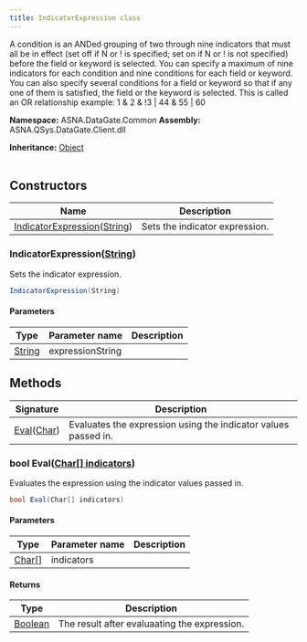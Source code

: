 ```yaml
---
title: IndicatorExpression class
---
```


A condition is an ANDed grouping of two through nine indicators that
must all be in effect (set off if N or ! is specified; set on if N
or ! is not specified) before the field or keyword is selected. You can
specify a maximum of nine indicators for each condition and nine
conditions for each field or keyword. You can also specify several
conditions for a field or keyword so that if any one of them is
satisfied, the field or the keyword is selected. This is called an OR
relationship
example: 1 & 2 & !3 | 44 & 55 | 60

**Namespace:** ASNA.DataGate.Common
**Assembly:** ASNA.QSys.DataGate.Client.dll

**Inheritance:** [Object](https://docs.microsoft.com/en-us/dotnet/api/system.object)
<br>
<br>

## Constructors

| Name | Description |
| --- | --- |
| [IndicatorExpression](#indicatorexpressionstring)([String](https://docs.microsoft.com/en-us/dotnet/api/system.string)) | Sets the indicator expression.

### IndicatorExpression([String](https://docs.microsoft.com/en-us/dotnet/api/system.string))

Sets the indicator expression.

```cs
IndicatorExpression(String)
```

#### Parameters

| Type | Parameter name | Description
| --- | --- | ---
| [String](https://docs.microsoft.com/en-us/dotnet/api/system.string) | expressionString | 

## Methods

| Signature | Description |
| --- | --- |
| [Eval](#evalchar)([Char](https://docs.microsoft.com/en-us/dotnet/api/system.char)) | Evaluates the expression using the indicator values passed in.

### bool Eval([Char\[\] indicators](https://docs.microsoft.com/en-us/dotnet/api/system.char))

Evaluates the expression using the indicator values passed in.

```cs
bool Eval(Char[] indicators)
```

#### Parameters

| Type | Parameter name | Description
| --- | --- | ---
| [Char\[\]](https://docs.microsoft.com/en-us/dotnet/api/system.char) | indicators | 

#### Returns

| Type | Description
| --- | ---
| [Boolean](https://docs.microsoft.com/en-us/dotnet/api/system.boolean) | The result after evaluaating the expression.
